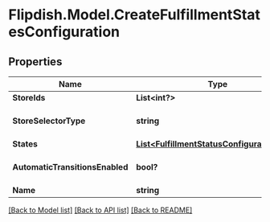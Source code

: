 # Flipdish.Model.CreateFulfillmentStatesConfiguration
## Properties

Name | Type | Description | Notes
------------ | ------------- | ------------- | -------------
**StoreIds** | **List&lt;int?&gt;** | Stores id&#39;s | [optional] 
**StoreSelectorType** | **string** | Store Selector Type | [optional] 
**States** | [**List&lt;FulfillmentStatusConfigurationItem&gt;**](FulfillmentStatusConfigurationItem.md) | Settings | [optional] 
**AutomaticTransitionsEnabled** | **bool?** | Enable automatic transitions | [optional] 
**Name** | **string** | Name | [optional] 

[[Back to Model list]](../README.md#documentation-for-models) [[Back to API list]](../README.md#documentation-for-api-endpoints) [[Back to README]](../README.md)

